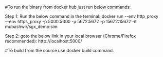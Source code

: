 #To run the binary from docker hub just run below commands:

Step 1: Run the below command in the terminal:
docker run --env http_proxy --env https_proxy  -p 5000:5000 -p 5672:5672 -p 15672:15672 -it mubashwir/sgx_demo:sim


Step 2: goto the below link in your local browser (Chrome/Firefox recommended):
http://localhost:5000/

#To build from the source use docker build command.
